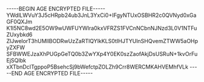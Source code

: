 -----BEGIN AGE ENCRYPTED FILE-----
YWdlLWVuY3J5cHRpb24ub3JnL3YxCi0+IFgyNTUxOSBHR2c0QVNyd0xGaGF0QXJm
K1I5NC8wd2E5OW9wUWFUYWIra0kxVFRZS1FVCnNCbnNJNzd3L0V1NTFuZUxybkd6
ZlJwelorT3hUMllBODRwUzZaRTlQYlkKLS0tIHJTYUlnSHQvemZTWW5aOHpyZXFW
SFBWWEJzaXhPUGpGeTQ0b3ZwYXp4Y0EK0szZaofAkjDsUSRuN+1kvOrFuEjSQIbk
xXTbnDcITgppoP5BsehcSj9bWefctpZOLZh9Crr8WERCMKAHVEMhfVLk
-----END AGE ENCRYPTED FILE-----
